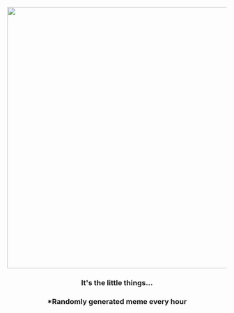 <p align="center">
        <img src="https://i.redd.it/u472ff18wjn81.gif" width="600" height="600">
        </p>
        <h3 align="center">It's the little things...</h3>
        <h3 align="center">*Randomly generated meme every hour</h3>
    